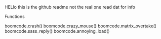 HELlo this is the github readme not the real one read dat for info


Functions

boomcode.crash()
boomcode.crazy_mouse()
boomcode.matrix_overtake()
boomcode.sass_reply()
boomcode.annoying_load()
